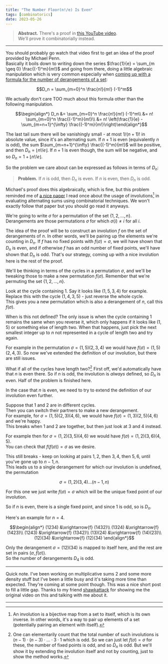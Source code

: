 ```yaml
---
title: "The Number Floor(n!/e) Is Even"
tags: [combinatorics]
date: 2023-05-26
---
```


> **Abstract.** There's a proof in [this YouTube video][yt].  
> We'll prove it combinatorially instead.

---

You should probably go watch that video first to get an idea of the proof provided by Michael Penn.  
Basically it boils down to writing down the series $\frac{1}{e} = \sum_{m \geq 0} \frac{(-1)^m}{m!}$ and going from there, doing a little algebraic manipulation which is very common especially when [coming up with a formula for the number of derangements of a set][aops]:

$$D_n = \sum_{m=0}^n \frac{n!}{m!} (-1)^m$$

We actually don't care TOO much about this formula other than the following manipulation.

$$\begin{align*} D_n &= \sum_{m=0}^n \frac{n!}{m!} (-1)^m\\
&= n! \sum_{m=0}^n \frac{(-1)^m}{m!}\\
&= n! \left(\frac{1}{e} - \sum_{m=n+1}^{\infty} \frac{(-1)^m}{m!}\right)\end{align*}$$

The last tail sum there will be vanishingly small - at most $1/(n+1)!$ in absolute value, since it's an alternating sum. If $n+1$ is even (equivalently $n$ is odd), the sum $\sum_{m=n+1}^{\infty} \frac{(-1)^m}{m!}$ will be positive, and then $D_n = \lfloor n!/e \rfloor$. If $n+1$ is even though, the sum will be negative, and so $D_n = 1 + \lfloor n!/e \rfloor$.

So the problem we care about can be expressed as follows in terms of $D_n$:

> **Problem.** If $n$ is odd, then $D_n$ is even. If $n$ is even, then $D_n$ is odd.

Michael's proof does this algebraically, which is fine, but this problem reminded me of [a nice paper][die] I read once about the usage of involutions[^1] in evaluating alternating sums using combinatorial techniques. We won't exactly follow that paper but you should go read it anyways.

We're going to write $\sigma$ for a permutation of the set $\lbrace 1, 2, \ldots, n \rbrace$.  
Derangements are those permutations $\sigma$ for which $\sigma(i) \neq i$ for all $i$.

The idea of the proof will be to construct an involution $f$ on the set of derangements of $n$. In other words, we'll be pairing up the elements we're counting in $D_n$. If $f$ has no fixed points with $f(\sigma) = \sigma$, we will have shown that $D_n$ is even, and if otherwise $f$ has an odd number of fixed points, we'll have shown that $D_n$ is odd. That's our strategy, coming up with a nice involution here is the rest of the proof.

We'll be thinking in terms of the cycles in a permutation $\sigma$, and we'll be tweaking those to make a new permutation $f(\sigma)$. Remember that we're permuting the set $\lbrace 1, 2, \ldots, n \rbrace$.

Look at the cycle containing $1$. Say it looks like $(1, 5, 3, 4)$ for example.  
Replace this with the cycle $(1, 4, 3, 5)$ - just reverse the whole cycle.  
This gives you a new permutation which is also a derangement of $n$, call this $f(\sigma)$.

When is this not defined? The only issue is when the cycle containing $1$ remains the same when you reverse it, which only happens if it looks like $(1, 5)$ or something else of length two. When that happens, just pick the next smallest integer up to $n$ not represented in a cycle of length two and try again.

For example in the permutation $\sigma = (1, 5)(2, 3, 4)$ we would have $f(\sigma) = (1, 5)(2, 4, 3)$. So now we've extended the definition of our involution, but there are still issues.

What if all of the cycles have length two?[^2] First off, we'd automatically have that $n$ is even there. So if $n$ is odd, the involution is *always* defined, so $D_n$ is even. Half of the problem is finished here.

In the case that $n$ is even, we need to try to extend the definition of our involution even further.

Suppose that $1$ and $2$ are in different cycles.  
Then you can switch their partners to make a new derangement.  
For example, for $\sigma = (1, 5)(2, 3)(4, 6)$, we would have $f(\sigma) = (1, 3)(2, 5)(4, 6)$ and we're happy.  
This breaks when $1$ and $2$ are together, but then just look at $3$ and $4$ instead.

For example then for $\sigma = (1, 2)(3, 5)(4, 6)$ we would have $f(\sigma) = (1, 2)(3, 6)(4, 5)$.  
You can check that $f(f(\sigma)) = \sigma$ as we desire.

This still breaks - keep on looking at pairs $1, 2$, then $3, 4$, then $5, 6$, until you've gone up to $n-1, n$.  
This leads us to a single derangement for which our involution is undefined, the permutation 

$$\sigma = (1, 2)(3, 4)\ldots(n-1, n)$$

For this one we just write $f(\sigma) = \sigma$ which will be the unique fixed point of our involution.

So if $n$ is even, there is a single fixed point, and since $1$ is odd, so is $D_n$.

Here's an example for $n = 4$.

$$\begin{align*}
(1234) &\xrightarrow{f} (1432)\\
(1324) &\xrightarrow{f} (1423)\\
(1243) &\xrightarrow{f} (1342)\\
(13)(24) &\xrightarrow{f} (14)(23)\\
(12)(34) &\xrightarrow{f} (12)(34)
\end{align*}$$

Only the derangement $\sigma = (12)(34)$ is mapped to itself here, and the rest are set in pairs $(\sigma, f(\sigma))$.  
So the number of derangements $D_4$ is odd.

---

Quick note. I've been working on multiplicative sums 2 and some more density stuff but I've been a little busy and it's taking more time than expected. They're coming at some point though. This was a nice short post to fill a little gap. Thanks to my friend [shawkattack](https://www.twitch.tv/shawkattack) for showing me the original video on this and talking with me about it.

---

[^1]: An involution is a bijective map from a set to itself, which is its own inverse. In other words, it's a way to pair up elements of a set (potentially pairing an element with itself).
[^2]: One can elementarily count that the total number of such involutions is $(n-1) \cdot (n-3) \cdot \ldots \cdot 3 \cdot 1$ which is odd. So we can just let $f(\sigma) = \sigma$ for these, the number of fixed points is odd, and so $D_n$ is odd. But we'll show it by extending the involution itself and not by counting, just to show the method works.

[yt]: https://www.youtube.com/watch?v=wrHxeHJDTk4
[aops]: https://artofproblemsolving.com/wiki/index.php/Derangement
[die]: https://scholarship.claremont.edu/cgi/viewcontent.cgi?referer=&httpsredir=1&article=1581&context=hmc_fac_pub
